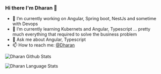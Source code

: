 ### Hi there  I'm Dharan 👋

- 🔭 I’m currently working on Angular, Spring boot, NestJs and sometime with Devops
- 🌱 I’m currently learning Kubernets and Angular, Typescript ... pretty much everything that required to solve the business problem 
- 💬 Ask me about Angular, Typescript
- 📫 How to reach me: [@Dharan](https://twitter.com/dhrn_G)

![Dharan Github Stats](https://github-readme-stats.anuraghazra1.vercel.app/api?username=dhrn&show_icons=true&include_all_commits=true)

![Dharan Language Stats](https://github-readme-stats.anuraghazra1.vercel.app/api/top-langs/?username=dhrn&layout=compact)

<!--
**dhrn/dhrn** is a ✨ _special_ ✨ repository because its `README.md` (this file) appears on your GitHub profile.

- 👯 I’m looking to collaborate on ...
- 🤔 I’m looking for help with ...
- 😄 Pronouns: ...
- ⚡ Fun fact: ...
-->
